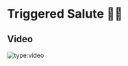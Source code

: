 # Triggered Salute :slot_machine:🫡

## Video

![type:video](https://www.youtube.com/embed/IXZ6kr4VHQw?start=186&end=203)
